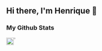 ## Hi there, I'm Henrique 👋

<!--

Here are some ideas to get you started:

- 🔭 I’m currently working on ...
- 🌱 I’m currently learning ...
- 👯 I’m looking to collaborate on ...
- 🤔 I’m looking for help with ...
- 💬 Ask me about ...
- 📫 How to reach me: ...
- 😄 Pronouns: ...
- ⚡ Fun fact: ...
-->

### My Github Stats
<div style="display: flex; flex-direction: row;">
  <a href="https://github.com/henrigm4626/github-readme-stats">
    <img style="height: auto; width: 100%;" src="https://github-readme-stats.vercel.app/api?username=henrigm4626&?count_private=true&show_icons=true&theme=github_dark">
  </a>
  <a href="https://github.com/henrigm4626/github-readme-stats">
    <img style="height: auto; width: 40%;" src="https://github-readme-stats.vercel.app/api/top-langs/?username=henrigm4626&layout=compact&?count_private=true&theme=github_dark">
  </a>
</div>
